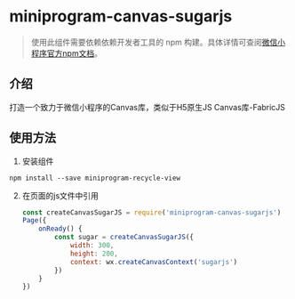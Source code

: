 # miniprogram-canvas-sugarjs

> 使用此组件需要依赖依赖开发者工具的 npm 构建。具体详情可查阅[微信小程序官方npm文档](https://developers.weixin.qq.com/miniprogram/dev/devtools/npm.html)。

## 介绍

打造一个致力于微信小程序的Canvas库，类似于H5原生JS Canvas库-FabricJS

## 使用方法

1. 安装组件

```
npm install --save miniprogram-recycle-view
```

2. 在页面的js文件中引用

   ```js
   const createCanvasSugarJS = require('miniprogram-canvas-sugarjs')
   Page({
       onReady() {
           const sugar = createCanvasSugarJS({
               width: 300,
               height: 200,
               context: wx.createCanvasContext('sugarjs')
           })
       }
   })
   ```
